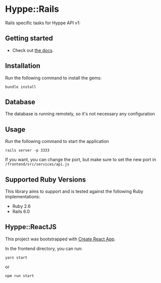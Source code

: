 # Hyppe::Rails

Rails specific tasks for Hyppe API v1:

## Getting started

- Check out [the docs](https://guides.rubyonrails.org/getting_started.html).

## Installation

Run the following command to install the gems:

```
bundle install
```

## Database

The database is running remotely, so it's not necessary any configuration

## Usage

Run the following command to start the application

```
rails server -p 3333
```

If you want, you can change the port, but make sure to set the new port in `/frontend/src/services/api.js`

## Supported Ruby Versions

This library aims to support and is tested against the following Ruby implementations:

- Ruby 2.6
- Rails 6.0

## Hyppe::ReactJS

This project was bootstrapped with [Create React App](https://github.com/facebook/create-react-app).

In the frontend directory, you can run:

```
yarn start
```

or

```
npm run start
```

